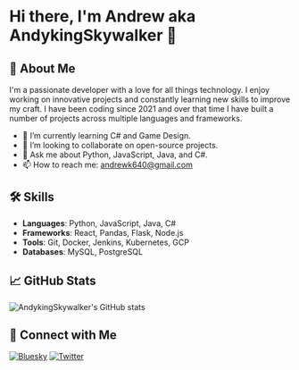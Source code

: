 # Hi there, I'm Andrew aka AndykingSkywalker 👋

## 🚀 About Me
I'm a passionate developer with a love for all things technology. I enjoy working on innovative projects and constantly learning new skills to improve my craft.
I have been coding since 2021 and over that time I have built a number of projects across multiple languages and frameworks.

- 🌱 I’m currently learning C# and Game Design.
- 👯 I’m looking to collaborate on open-source projects.
- 💬 Ask me about Python, JavaScript, Java, and C#.
- 📫 How to reach me: [andrewk640@gmail.com](mailto:andrewk640@gmail.com)

## 🛠️ Skills
- **Languages**: Python, JavaScript, Java, C#
- **Frameworks**: React, Pandas, Flask, Node.js
- **Tools**: Git, Docker, Jenkins, Kubernetes, GCP
- **Databases**: MySQL, PostgreSQL

## 📈 GitHub Stats
![AndykingSkywalker's GitHub stats](https://github-readme-stats.vercel.app/api?username=AndykingSkywalker&show_icons=true&theme=radical)

## 🔗 Connect with Me
[![Bluesky](https://img.shields.io/badge/Bluesky-blue?style=for-the-badge&logo=bluesky)](https://bsky.app/profile/andykingskywalker.bsky.social)
[![Twitter](https://img.shields.io/badge/Twitter-blue?style=for-the-badge&logo=twitter)](https://x.com/andrewk640)
